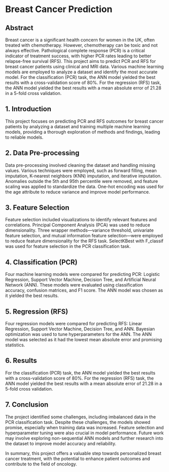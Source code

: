 # Breast Cancer Prediction

## Abstract
Breast cancer is a significant health concern for women in the UK, often treated with chemotherapy. However, chemotherapy can be toxic and not always effective. Pathological complete response (PCR) is a critical indicator of treatment success, with higher PCR rates leading to better relapse-free survival (RFS). This project aims to predict PCR and RFS for breast cancer patients using clinical and MRI data. Various machine learning models are employed to analyze a dataset and identify the most accurate model. For the classification (PCR) task, the ANN model yielded the best results with a cross-validation score of 80%. For the regression (RFS) task, the ANN model yielded the best results with a mean absolute error of 21.28 in a 5-fold cross validation.


## 1. Introduction
This project focuses on predicting PCR and RFS outcomes for breast cancer patients by analyzing a dataset and training multiple machine learning models, providing a thorough exploration of methods and findings, leading to reliable models.

## 2. Data Pre-processing
Data pre-processing involved cleaning the dataset and handling missing values. Various techniques were employed, such as forward filling, mean imputation, K-nearest neighbors (KNN) imputation, and iterative imputation. Anomalies outside the 5th and 95th percentile were removed, and feature scaling was applied to standardize the data. One-hot encoding was used for the age attribute to reduce variance and improve model performance.

## 3. Feature Selection
Feature selection included visualizations to identify relevant features and correlations. Principal Component Analysis (PCA) was used to reduce dimensionality. Three wrapper methods—variance threshold, univariate feature selection, and mutual information feature selection—were employed to reduce feature dimensionality for the RFS task. SelectKBest with F_classif was used for feature selection in the PCR classification task.

## 4. Classification (PCR)
Four machine learning models were compared for predicting PCR: Logistic Regression, Support Vector Machine, Decision Tree, and Artificial Neural Network (ANN). These models were evaluated using classification accuracy, confusion matrices, and F1 score. The ANN model was chosen as it yielded the best results.

## 5. Regression (RFS)
Four regression models were compared for predicting RFS: Linear Regression, Support Vector Machine, Decision Tree, and ANN. Bayesian optimization was used to tune hyperparameters for the ANN. The ANN model was selected as it had the lowest mean absolute error and promising statistics.

## 6. Results
For the classification (PCR) task, the ANN model yielded the best results with a cross-validation score of 80%. For the regression (RFS) task, the ANN model yielded the best results with a mean absolute error of 21.28 in a 5-fold cross validation.

## 7. Conclusion
The project identified some challenges, including imbalanced data in the PCR classification task. Despite these challenges, the models showed promise, especially when training data was increased. Feature selection and hyperparameter tuning were also crucial in model performance. Future work may involve exploring non-sequential ANN models and further research into the dataset to improve model accuracy and reliability.

In summary, this project offers a valuable step towards personalized breast cancer treatment, with the potential to enhance patient outcomes and contribute to the field of oncology.

